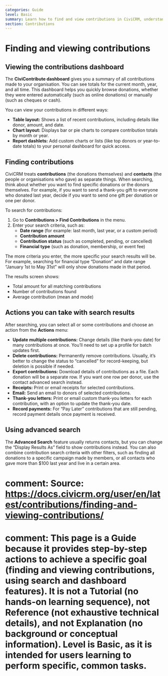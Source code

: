 ```yaml
---
categories: Guide
level: Basic
summary: Learn how to find and view contributions in CiviCRM, understand the difference between contacts and contributions, and use the search and dashboard features to manage your organisation’s donations.
section: Contributions
---
```


# Finding and viewing contributions

## Viewing the contributions dashboard

The **CiviContribute dashboard** gives you a summary of all contributions made to your organisation. You can see totals for the current month, year, and all time. This dashboard helps you quickly browse donations, whether they were entered automatically (such as online donations) or manually (such as cheques or cash).

You can view your contributions in different ways:

- **Table layout:** Shows a list of recent contributions, including details like donor, amount, and date.
- **Chart layout:** Displays bar or pie charts to compare contribution totals by month or year.
- **Report dashlets:** Add custom charts or lists (like top donors or year-to-date totals) to your personal dashboard for quick access.

## Finding contributions

CiviCRM treats **contributions** (the donations themselves) and **contacts** (the people or organisations who gave) as separate things. When searching, think about whether you want to find specific donations or the donors themselves. For example, if you want to send a thank-you gift to everyone who donated last year, decide if you want to send one gift per donation or one per donor.

To search for contributions:

1. Go to **Contributions > Find Contributions** in the menu.
2. Enter your search criteria, such as:
   - **Date range** (for example: last month, last year, or a custom period)
   - **Contribution amount**
   - **Contribution status** (such as completed, pending, or cancelled)
   - **Financial type** (such as donation, membership, or event fee)

The more criteria you enter, the more specific your search results will be. For example, searching for financial type “Donation” and date range “January 1st to May 31st” will only show donations made in that period.

The results screen shows:

- Total amount for all matching contributions
- Number of contributions found
- Average contribution (mean and mode)

## Actions you can take with search results

After searching, you can select all or some contributions and choose an action from the **Actions** menu:

- **Update multiple contributions:** Change details (like thank-you date) for many contributions at once. You’ll need to set up a profile for batch updates first.
- **Delete contributions:** Permanently remove contributions. Usually, it’s better to change the status to “cancelled” for record-keeping, but deletion is possible if needed.
- **Export contributions:** Download details of contributions as a file. Each donation will be a separate row. If you want one row per donor, use the contact advanced search instead.
- **Receipts:** Print or email receipts for selected contributions.
- **Email:** Send an email to donors of selected contributions.
- **Thank-you letters:** Print or email custom thank-you letters for each contribution, with an option to update the thank-you date.
- **Record payments:** For “Pay Later” contributions that are still pending, record payment details once payment is received.

## Using advanced search

The **Advanced Search** feature usually returns contacts, but you can change the “Display Results As” field to show contributions instead. You can also combine contribution search criteria with other filters, such as finding all donations to a specific campaign made by members, or all contacts who gave more than $100 last year and live in a certain area.

# comment: Source: https://docs.civicrm.org/user/en/latest/contributions/finding-and-viewing-contributions/
# comment: This page is a Guide because it provides step-by-step actions to achieve a specific goal (finding and viewing contributions, using search and dashboard features). It is not a Tutorial (no hands-on learning sequence), not Reference (not exhaustive technical details), and not Explanation (no background or conceptual information). Level is Basic, as it is intended for users learning to perform specific, common tasks.